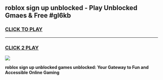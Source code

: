 
## roblox sign up unblocked - Play Unblocked Gmaes & Free #gl6kb
<h3>
<a href="https://news.freeplayer.one?title=roblox_sign_up_unblocked&ref=03M">CLICK TO PLAY</a></h3>
<hr>

<h3>
<a href="https://news.freeplayer.one?title=roblox_sign_up_unblocked&ref=03M">CLICK 2 PLAY</a>
  
</h3>

<a href="https://news.freeplayer.one?title=roblox_sign_up_unblocked&ref=03M"><img src="https://clearcache.store/games.png"></a>


**roblox sign up unblocked games unblocked: Your Gateway to Fun and Accessible Online Gaming**
